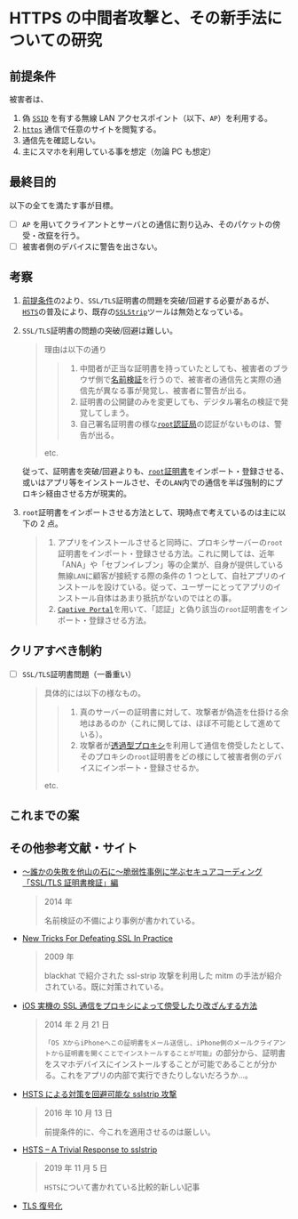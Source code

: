 # HTTPS の中間者攻撃と、その新手法についての研究

## 前提条件

被害者は、

1. 偽 [`SSID`](https://e-words.jp/w/SSID.html) を有する無線 LAN アクセスポイント（以下、`AP`）を利用する。
2. [`https`](https://developer.mozilla.org/ja/docs/Glossary/https) 通信で任意のサイトを閲覧する。
3. 通信先を確認しない。
4. 主にスマホを利用している事を想定（勿論 PC も想定）

## 最終目的

以下の全てを満たす事が目標。

- [ ] `AP` を用いてクライアントとサーバとの通信に割り込み、そのパケットの傍受・改竄を行う。
- [ ] 被害者側のデバイスに警告を出さない。

## 考察

1. [前提条件](https://github.com/KeiTaylor0606/https-mitm/blob/main/memo.md#%E5%89%8D%E6%8F%90%E6%9D%A1%E4%BB%B6)の`2`より、`SSL/TLS`証明書の問題を突破/回避する必要があるが、[`HSTS`](https://developer.mozilla.org/ja/docs/Web/HTTP/Headers/Strict-Transport-Security)の普及により、既存の[`SSLStrip`](https://www.venafi.com/blog/what-are-ssl-stripping-attacks)ツールは無効となっている。
2. `SSL/TLS`証明書の問題の突破/回避は難しい。

   > 理由は以下の通り
   >
   > > 1. 中間者が正当な証明書を持っていたとしても、被害者のブラウザ側で[名前検証](https://tex2e.github.io/rfc-translater/html/rfc2818.html)を行うので、被害者の通信先と実際の通信先が異なる事が発覚し、被害者に警告が出る。
   > > 2. 証明書の公開鍵のみを変更しても、デジタル署名の検証で発覚してしまう。
   > > 3. 自己署名証明書の様な[`root`認証局](https://e-words.jp/w/%E3%83%AB%E3%83%BC%E3%83%88CA.html)の認証がないものは、警告が出る。
   >
   > etc.

   従って、証明書を突破/回避よりも、[`root`証明書](https://support.dnsimple.com/articles/what-is-ssl-root-certificate/)をインポート・登録させる、或いはアプリ等をインストールさせ、その`LAN`内での通信を半ば強制的にプロキシ経由させる方が現実的。

3. `root`証明書をインポートさせる方法として、現時点で考えているのは主に以下の 2 点。
   > 1. アプリをインストールさせると同時に、プロキシサーバーの`root`証明書をインポート・登録させる方法。これに関しては、近年「ANA」や「セブンイレブン」等の企業が、自身が提供している無線`LAN`に顧客が接続する際の条件の 1 つとして、自社アプリのインストールを設けている。従って、ユーザーにとってアプリのインストール自体はあまり抵抗がないのではとの事。
   > 2. [`Captive Portal`](https://developer.mozilla.org/en-US/docs/Mozilla/Add-ons/WebExtensions/API/captivePortal)を用いて、「認証」と偽り該当の`root`証明書をインポート・登録させる方法。

## クリアすべき制約

- [ ] `SSL/TLS`証明書問題（一番重い）
  > 具体的には以下の様なもの。
  >
  > > 1.  真のサーバーの証明書に対して、攻撃者が偽造を仕掛ける余地はあるのか（これに関しては、ほぼ不可能として進めている）。
  > > 2.  攻撃者が[透過型プロキシ](https://milestone-of-se.nesuke.com/sv-advanced/server-software/transparent-proxy/)を利用して通信を傍受したとして、そのプロキシの`root`証明書をどの様にして被害者側のデバイスにインポート・登録させるか。
  >
  > etc.

## これまでの案

## その他参考文献・サイト

- [～誰かの失敗を他山の石に～脆弱性事例に学ぶセキュアコーディング「SSL/TLS 証明書検証」編](https://www.jpcert.or.jp/present/2014/20141108SSLTLS-vul.pdf)
  > 2014 年
  >
  > 名前検証の不備により事例が書かれている。
- [New Tricks For Defeating SSL In Practice](https://blackhat.com/presentations/bh-europe-09/Marlinspike/blackhat-europe-2009-marlinspike-sslstrip-slides.pdf)
  > 2009 年
  >
  > blackhat で紹介された ssl-strip 攻撃を利用した mitm の手法が紹介されている。既に対策されている。
- [iOS 実機の SSL 通信をプロキシによって傍受したり改ざんする方法](https://qiita.com/yimajo/items/c67cb711851f747c35e5)
  > 2014 年 2 月 21 日
  >
  > `「OS XからiPhoneへこの証明書をメール送信し、iPhone側のメールクライアントから証明書を開くことでインストールすることが可能」`の部分から、証明書をスマホデバイスにインストールすることが可能であることが分かる。これをアプリの内部で実行できたりしないだろうか...。
- [HSTS による対策を回避可能な sslstrip 攻撃](https://www.sci.kanagawa-u.ac.jp/info/matsuo/pub/pdf/IPSJCSS2016107.pdf)

  > 2016 年 10 月 13 日
  >
  > 前提条件的に、今これを適用させるのは厳しい。

- [HSTS – A Trivial Response to sslstrip](https://www.secplicity.org/2019/11/05/hsts-a-trivial-response-to-sslstrip/)

  > 2019 年 11 月 5 日
  >
  > `HSTS`について書かれている比較的新しい記事

- [TLS 復号化](https://wiki.wireshark.org/TLS)
  >

